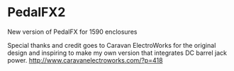 # PedalFX2
New version of PedalFX for 1590 enclosures 

Special thanks and credit goes to Caravan ElectroWorks for the original design and inspiring to make my own version that integrates DC barrel jack power.
http://www.caravanelectroworks.com/?p=418
